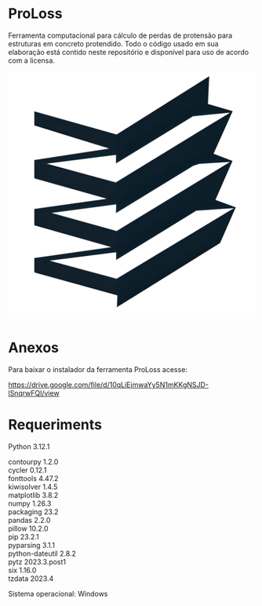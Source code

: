 # ProLoss

Ferramenta computacional para cálculo de perdas de protensão para estruturas em concreto protendido. Todo o código usado em sua elaboração está contido neste repositório e disponível para uso de acordo com a licensa.

![ProLoss](ProLoss.png)

# Anexos

Para baixar o instalador da ferramenta ProLoss acesse:

https://drive.google.com/file/d/10qLiEjmwaYy5N1mKKgNSJD-lSnqrwFQl/view

# Requeriments

Python 3.12.1

contourpy       1.2.0  
cycler          0.12.1  
fonttools       4.47.2  
kiwisolver      1.4.5  
matplotlib      3.8.2  
numpy           1.26.3  
packaging       23.2  
pandas          2.2.0  
pillow          10.2.0  
pip             23.2.1  
pyparsing       3.1.1  
python-dateutil 2.8.2  
pytz            2023.3.post1  
six             1.16.0  
tzdata          2023.4

Sistema operacional: Windows
